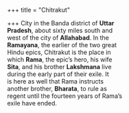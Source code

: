 +++
title = "Chitrakut"

+++
City in the Banda district of **Uttar**  
**Pradesh**, about sixty miles south and  
west of the city of **Allahabad**. In the  
**Ramayana**, the earlier of the two great  
Hindu epics, Chitrakut is the place in  
which **Rama**, the epic’s hero, his wife  
**Sita**, and his brother **Lakshmana** live  
during the early part of their exile. It  
is here as well that Rama instructs  
another brother, **Bharata**, to rule as  
regent until the fourteen years of Rama’s  
exile have ended.